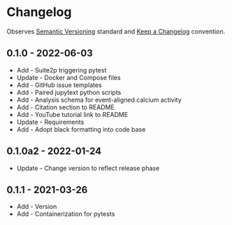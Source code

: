 # Changelog

Observes [Semantic Versioning](https://semver.org/spec/v2.0.0.html) standard and 
[Keep a Changelog](https://keepachangelog.com/en/1.0.0/) convention.

## 0.1.0 - 2022-06-03

+ Add - Suite2p triggering pytest
+ Update - Docker and Compose files
+ Add - GitHub issue templates
+ Add - Paired jupytext python scripts
+ Add - Analysis schema for event-aligned calcium activity
+ Add - Citation section to README
+ Add - YouTube tutorial link to README
+ Update - Requirements
+ Add - Adopt black formatting into code base

## 0.1.0a2 - 2022-01-24

+ Update - Change version to reflect release phase

## 0.1.1 - 2021-03-26

+ Add - Version
+ Add - Containerization for pytests
